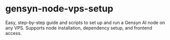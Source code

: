 # gensyn-node-vps-setup
Easy, step-by-step guide and scripts to set up and run a Gensyn AI node on any VPS. Supports node installation, dependency setup, and frontend access.
